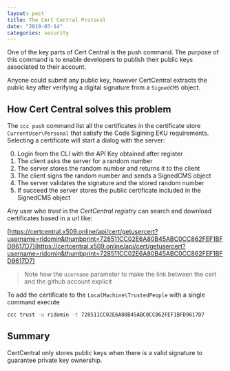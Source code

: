 ```yaml
---
layout: post
title: The Cert Central Protocol
date: "2019-03-14"
categories: security
---
```


One of the key parts of Cert Central is the push command. The purpose of this command is to enable developers to publish their public keys associated to their account.

Anyone could submit any public key, however CertCentral extracts the public key after verifying a digital signature from a `SignedCMS` object.

## How Cert Central solves this problem

The `ccc push` command list all the certificates in the certificate store `CurrentUser\Personal` that satisfy the 
Code Sigining EKU requirements. Selecting a certificate will start a dialog with the server:

0. Login from the CLI with the API Key obtained after register
1. The client asks the server for a random number 
2. The server stores the random number and returns it to the client
3. The client signs the random number and sends a SignedCMS object
4. The server validates the signature and the stored random number
5. If succeed the server stores the public certificate included in the SignedCMS object

Any user who *trust* in the *CertCentral registry* can search and download  certificates based in a url like:

[https://certcentral.x509.online/api/cert/getusercert?username=ridomin&thumbprint=728511CC02E6A80B45ABC0CC862FEF1BFD9617D7](https://certcentral.x509.online/api/cert/getusercert?username=ridomin&thumbprint=728511CC02E6A80B45ABC0CC862FEF1BFD9617D7)

>Note how the `username` parameter to make the link between the cert and the github account explicit

To add the certificate to the `LocalMachine\TrustedPeople` with a single command execute

```bash
ccc trust -u ridomin -t 728511CC02E6A80B45ABC0CC862FEF1BFD9617D7
```

## Summary

CertCentral only stores public keys when there is a valid signature to guarantee private key ownership. 
